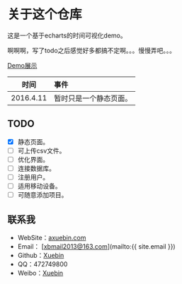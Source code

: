 # 关于这个仓库

这是一个基于echarts的时间可视化demo。

啊啊啊，写了todo之后感觉好多都搞不定啊。。。慢慢弄吧。。。

[Demo展示](http://axuebin.com/timeAnalyze)

|时间|事件|
|---|:---|
|2016.4.11|暂时只是一个静态页面。|


## TODO

* [x] 静态页面。
* [ ] 可上传csv文件。
* [ ]  优化界面。
* [ ] 连接数据库。
* [ ] 注册用户。
* [ ] 适用移动设备。 
* [ ] 可随意添加项目。

## 联系我

* WebSite：[axuebin.com](http://axuebin.com)
* Email： [xbmail2013@163.com](mailto:{{ site.email }})
* Github：[Xuebin](http://github.com/xb9207)
* QQ：472749800
* Weibo：[Xuebin](http://weibo.com/1743042963/)